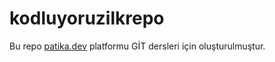 # kodluyoruzilkrepo
Bu repo [patika.dev](https://patika.dev) platformu GİT dersleri için oluşturulmuştur.


